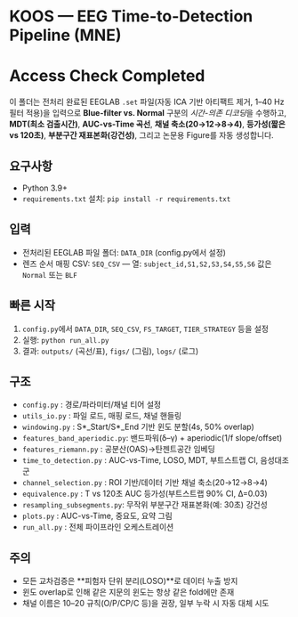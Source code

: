 
# KOOS — EEG Time-to-Detection Pipeline (MNE)
# Access Check Completed

이 폴더는 전처리 완료된 EEGLAB `.set` 파일(자동 ICA 기반 아티팩트 제거, 1–40 Hz 필터 적용)을 입력으로
**Blue-filter vs. Normal** 구분의 *시간-의존 디코딩*을 수행하고, **MDT(최소 검출시간)**, **AUC-vs-Time 곡선**, 
**채널 축소(20→12→8→4)**, **등가성(짧은 vs 120초)**, **부분구간 재표본화(강건성)**, 
그리고 논문용 Figure를 자동 생성합니다.

## 요구사항
- Python 3.9+
- `requirements.txt` 설치: `pip install -r requirements.txt`

## 입력
- 전처리된 EEGLAB 파일 폴더: `DATA_DIR` (config.py에서 설정)
- 렌즈 순서 매핑 CSV: `SEQ_CSV` — 열: `subject_id,S1,S2,S3,S4,S5,S6` 값은 `Normal` 또는 `BLF`

## 빠른 시작
1. `config.py`에서 `DATA_DIR`, `SEQ_CSV`, `FS_TARGET`, `TIER_STRATEGY` 등을 설정
2. 실행: `python run_all.py`
3. 결과: `outputs/` (곡선/표), `figs/` (그림), `logs/` (로그)

## 구조
- `config.py`                : 경로/파라미터/채널 티어 설정
- `utils_io.py`              : 파일 로드, 매핑 로드, 채널 핸들링
- `windowing.py`             : S*_Start/S*_End 기반 윈도 분할(4s, 50% overlap)
- `features_band_aperiodic.py`: 밴드파워(δ–γ) + aperiodic(1/f slope/offset)
- `features_riemann.py`      : 공분산(OAS)→탄젠트공간 임베딩
- `time_to_detection.py`     : AUC-vs-Time, LOSO, MDT, 부트스트랩 CI, 음성대조군
- `channel_selection.py`     : ROI 기반/데이터 기반 채널 축소(20→12→8→4)
- `equivalence.py`           : T vs 120초 AUC 등가성(부트스트랩 90% CI, Δ=0.03)
- `resampling_subsegments.py`: 무작위 부분구간 재표본화(예: 30초) 강건성
- `plots.py`                 : AUC-vs-Time, 중요도, 요약 그림
- `run_all.py`               : 전체 파이프라인 오케스트레이션

## 주의
- 모든 교차검증은 **피험자 단위 분리(LOSO)**로 데이터 누출 방지
- 윈도 overlap로 인해 같은 지문의 윈도는 항상 같은 fold에만 존재
- 채널 이름은 10–20 규칙(O/P/CP/C 등)을 권장, 일부 누락 시 자동 대체 시도
